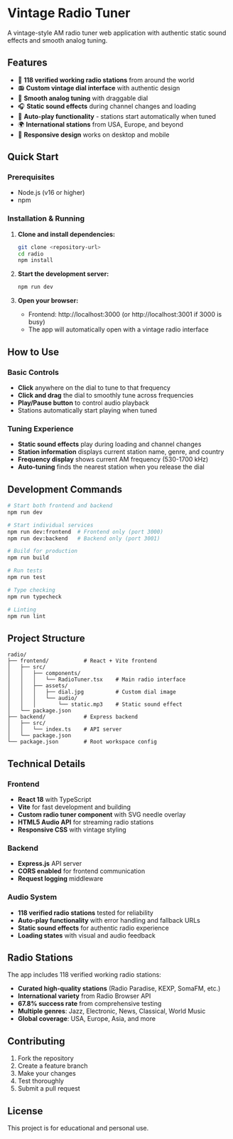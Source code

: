 # Vintage Radio Tuner

A vintage-style AM radio tuner web application with authentic static sound effects and smooth analog tuning.

## Features

- 🎵 **118 verified working radio stations** from around the world
- 📻 **Custom vintage dial interface** with authentic design
- 🔄 **Smooth analog tuning** with draggable dial
- 🎧 **Static sound effects** during channel changes and loading
- 📡 **Auto-play functionality** - stations start automatically when tuned
- 🌍 **International stations** from USA, Europe, and beyond
- 📱 **Responsive design** works on desktop and mobile

## Quick Start

### Prerequisites

- Node.js (v16 or higher)
- npm

### Installation & Running

1. **Clone and install dependencies:**
   ```bash
   git clone <repository-url>
   cd radio
   npm install
   ```

2. **Start the development server:**
   ```bash
   npm run dev
   ```

3. **Open your browser:**
   - Frontend: http://localhost:3000 (or http://localhost:3001 if 3000 is busy)
   - The app will automatically open with a vintage radio interface

## How to Use

### Basic Controls
- **Click** anywhere on the dial to tune to that frequency
- **Click and drag** the dial to smoothly tune across frequencies
- **Play/Pause button** to control audio playback
- Stations automatically start playing when tuned

### Tuning Experience
- **Static sound effects** play during loading and channel changes
- **Station information** displays current station name, genre, and country
- **Frequency display** shows current AM frequency (530-1700 kHz)
- **Auto-tuning** finds the nearest station when you release the dial

## Development Commands

```bash
# Start both frontend and backend
npm run dev

# Start individual services
npm run dev:frontend  # Frontend only (port 3000)
npm run dev:backend   # Backend only (port 3001)

# Build for production
npm run build

# Run tests
npm run test

# Type checking
npm run typecheck

# Linting
npm run lint
```

## Project Structure

```
radio/
├── frontend/           # React + Vite frontend
│   ├── src/
│   │   ├── components/
│   │   │   └── RadioTuner.tsx    # Main radio interface
│   │   ├── assets/
│   │   │   ├── dial.jpg          # Custom dial image
│   │   │   └── audio/
│   │   │       └── static.mp3    # Static sound effect
│   └── package.json
├── backend/            # Express backend
│   ├── src/
│   │   └── index.ts    # API server
│   └── package.json
└── package.json        # Root workspace config
```

## Technical Details

### Frontend
- **React 18** with TypeScript
- **Vite** for fast development and building
- **Custom radio tuner component** with SVG needle overlay
- **HTML5 Audio API** for streaming radio stations
- **Responsive CSS** with vintage styling

### Backend
- **Express.js** API server
- **CORS enabled** for frontend communication
- **Request logging** middleware

### Audio System
- **118 verified radio stations** tested for reliability
- **Auto-play functionality** with error handling and fallback URLs
- **Static sound effects** for authentic radio experience
- **Loading states** with visual and audio feedback

## Radio Stations

The app includes 118 verified working radio stations:
- **Curated high-quality stations** (Radio Paradise, KEXP, SomaFM, etc.)
- **International variety** from Radio Browser API
- **67.8% success rate** from comprehensive testing
- **Multiple genres**: Jazz, Electronic, News, Classical, World Music
- **Global coverage**: USA, Europe, Asia, and more

## Contributing

1. Fork the repository
2. Create a feature branch
3. Make your changes
4. Test thoroughly
5. Submit a pull request

## License

This project is for educational and personal use.